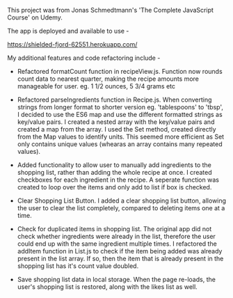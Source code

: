 This project was from Jonas Schmedtmann's 'The Complete JavaScript Course' on Udemy.

The app is deployed and available to use -

https://shielded-fjord-62551.herokuapp.com/

My additional features and code refactoring include - 

- Refactored formatCount function in recipeView.js.
Function now rounds count data to nearest quarter, making the recipe amounts more manageable for user. eg. 1 1/2 ounces, 5 3/4 grams etc

- Refactored parseIngredients function in Recipe.js.
When converting strings from longer format to shorter version eg. 'tablespoons' to 'tbsp', I decided to use the ES6 map and use the different formatted strings as key/value pairs. I created a nested array with the key/value pairs and created a map from the array. 
I used the Set method, created directly from the Map values to identify units. This seemed more efficient as Set only contains unique values (whearas an array contains many repeated values). 

 - Added functionality to allow user to manually add ingredients to the shopping list, rather than adding the whole recipe at once.
I created checkboxes for each ingredient in the recipe. A seperate function was created to loop over the items and only add to list if box is checked.

 - Clear Shopping List Button.
I added a clear shopping list button, allowing the user to clear the list completely, compared to deleting items one at a time.

 - Check for duplicated items in shopping list.
The original app did not check whether ingredients were already in the list, therefore the user could end up with the same ingredient multiple times. I refactored the addItem function in List.js to check if the item being added was already present in the list array. If so, then the item that is already present in the shopping list has it's count value doubled.

 - Save shopping list data in local storage.
When the page re-loads, the user's shopping list is restored, along with the likes list as well. 